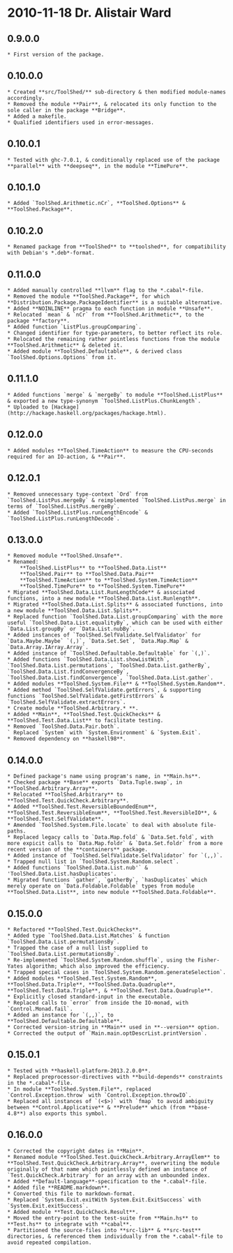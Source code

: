 # 2010-11-18 Dr. Alistair Ward <toolshed at functionalley dot eu>

## 0.9.0.0
	* First version of the package.
## 0.10.0.0
	* Created **src/ToolShed/** sub-directory & then modified module-names accordingly.
	* Removed the module **Pair**, & relocated its only function to the sole caller in the package **Bridge**.
	* Added a makefile.
	* Qualified identifiers used in error-messages.
## 0.10.0.1
	* Tested with ghc-7.0.1, & conditionally replaced use of the package **parallel** with **deepseq**, in the module **TimePure**.
## 0.10.1.0
	* Added `ToolShed.Arithmetic.nCr`, **ToolShed.Options** & **ToolShed.Package**.
## 0.10.2.0
	* Renamed package from **ToolShed** to **toolshed**, for compatibility with Debian's *.deb*-format.
## 0.11.0.0
	* Added manually controlled **llvm** flag to the *.cabal*-file.
	* Removed the module **ToolShed.Package**, for which **Distribution.Package.PackageIdentifier** is a suitable alternative.
	* Added **NOINLINE** pragma to each function in module **Unsafe**.
	* Relocated `mean` & `nCr` from **ToolShed.Arithmetic**, to the package **factory**.
	* Added function `ListPlus.groupComparing`.
	* Changed identifier for type-parameters, to better reflect its role.
	* Relocated the remaining rather pointless functions from the module **ToolShed.Arithmetic** & deleted it.
	* Added module **ToolShed.Defaultable**, & derived class `ToolShed.Options.Options` from it.
## 0.11.1.0
	* Added functions `merge` & `mergeBy` to module **ToolShed.ListPlus** & exported a new type-synonym `ToolShed.ListPlus.ChunkLength`.
	* Uploaded to [Hackage](http://hackage.haskell.org/packages/hackage.html).
## 0.12.0.0
	* Added modules **ToolShed.TimeAction** to measure the CPU-seconds required for an IO-action, & **Pair**.
## 0.12.0.1
	* Removed unnecessary type-context `Ord` from `ToolShed.ListPus.mergeBy` & reimplemented `ToolShed.ListPus.merge` in terms of `ToolShed.ListPus.mergeBy`.
	* Added `ToolShed.ListPlus.runLengthEncode` & `ToolShed.ListPlus.runLengthDecode`.
## 0.13.0.0
	* Removed module **ToolShed.Unsafe**.
	* Renamed:
		**ToolShed.ListPlus** to **ToolShed.Data.List**
		**ToolShed.Pair** to **ToolShed.Data.Pair**
		**ToolShed.TimeAction** to **ToolShed.System.TimeAction**
		**ToolShed.TimePure** to **ToolShed.System.TimePure**
	* Migrated **ToolShed.Data.List.RunLengthCode** & associated functions, into a new module **ToolShed.Data.List.Runlength**.
	* Migrated **ToolShed.Data.List.Splits** & associated functions, into a new module **ToolShed.Data.List.Splits**.
	* Replaced function `ToolShed.Data.List.groupComparing` with the more useful `ToolShed.Data.List.equalityBy`, which can be used with either `Data.List.groupBy` or `Data.List.nubBy`.
	* Added instances of `ToolShed.SelfValidate.SelfValidator` for `Data.Maybe.Maybe` `(,)`, `Data.Set.Set`, `Data.Map.Map` & `Data.Array.IArray.Array`.
	* Added instance of `ToolShed.Defaultable.Defaultable` for `(,)`.
	* Added functions `ToolShed.Data.List.showListWith`, `ToolShed.Data.List.permutations`, `ToolShed.Data.List.gatherBy`, `ToolShed.Data.List.findConvergenceBy`, `ToolShed.Data.List.findConvergence`, `ToolShed.Data.List.gather`.
	* Added modules **ToolShed.System.File** & **ToolShed.System.Random**.
	* Added method `ToolShed.SelfValidate.getErrors`, & supporting functions `ToolShed.SelfValidate.getFirstErrors` & `ToolShed.SelfValidate.extractErrors`.
	* Create module **ToolShed.Arbitrary.* **.
	* Added **Main**, **ToolShed.Test.QuickChecks** & **ToolShed.Test.Data.List** to facilitate testing.
	* Removed `ToolShed.Data.Pair.both`.
	` Replaced `System` with `System.Environment` & `System.Exit`.
	* Removed dependency on **haskell98**.
## 0.14.0.0
	* Defined package's name using program's name, in **Main.hs**.
	* Checked package **Base** exports `Data.Tuple.swap`, in **ToolShed.Arbitrary.Array**.
	* Relocated **ToolShed.Arbitrary** to **ToolShed.Test.QuickCheck.Arbitrary**.
	* Added **ToolShed.Test.ReversibleBoundedEnum**, **ToolShed.Test.ReversibleEnum**, **ToolShed.Test.ReversibleIO**, & **ToolShed.Test.SelfValidate**.
	* Amended `ToolShed.System.File.locate` to deal with absolute file-paths.
	* Replaced legacy calls to `Data.Map.fold` & `Data.Set.fold`, with more expicit calls to `Data.Map.foldr` & `Data.Set.foldr` from a more recent version of the **containers** package.
	* Added instance of `ToolShed.SelfValidate.SelfValidator` for `(,,)`.
	* Trapped null list in `ToolShed.System.Random.select`.
	* Added functions `ToolShed.Data.List.nub'` & 'ToolShed.Data.List.hasDuplicates'.
	* Migrated functions `gather`, `gatherBy`, `hasDuplicates` which merely operate on `Data.Foldable.Foldable` types from module **ToolShed.Data.List**, into new module **ToolShed.Data.Foldable**.
## 0.15.0.0
	* Refactored **ToolShed.Test.QuickChecks**.
	* Added type `ToolShed.Data.List.Matches` & function `ToolShed.Data.List.permutationsBy`.
	* Trapped the case of a null list supplied to `ToolShed.Data.List.permutationsBy`.
	* Re-implemented `ToolShed.System.Random.shuffle`, using the Fisher-Yates algorithm; which also improved the efficiency.
	* Trapped special cases in `ToolShed.System.Random.generateSelection`.
	* Added modules **ToolShed.Test.System.Random**, **ToolShed.Data.Triple**, **ToolShed.Data.Quadruple**, **ToolShed.Test.Data.Triple**, & **ToolShed.Test.Data.Quadruple**.
	* Explicitly closed standard-input in the executable.
	* Replaced calls to `error` from inside the IO-monad, with `Control.Monad.fail`.
	* Added an instance for `(,,)`, to **ToolShed.Defaultable.Defaultable**.
	* Corrected version-string in **Main** used in **--version** option.
	* Corrected the output of `Main.main.optDescrList.printVersion`.
## 0.15.0.1
	* Tested with **haskell-platform-2013.2.0.0**.
	* Replaced preprocessor-directives with **build-depends** constraints in the *.cabal*-file.
	* In module **ToolShed.System.File**, replaced `Control.Exception.throw` with `Control.Exception.throwIO`.
	* Replaced all instances of `(<$>)` with `fmap` to avoid ambiguity between **Control.Applicative** & **Prelude** which (from **base-4.8**) also exports this symbol.
## 0.16.0.0
	* Corrected the copyright dates in **Main**.
	* Renamed module **ToolShed.Test.QuickCheck.Arbitrary.ArrayElem** to **ToolShed.Test.QuickCheck.Arbitrary.Array**, overwriting the module originally of that name which pointlessly defined an instance of `Test.QuickCheck.Arbitrary` for an array with an unbounded index.
	* Added **Default-language**-specification to the *.cabal*-file.
	* Added file **README.markdown**.
	* Converted this file to markdown-format.
	* Replaced `System.Exit.exitWith System.Exit.ExitSuccess` with `System.Exit.exitSuccess`.
	* Added module **Test.QuickCheck.Result**.
	* Moved the entry-point to the test-suite from **Main.hs** to **Test.hs** to integrate with **cabal**.
	* Partitioned the source-files into **src-lib** & **src-test** directories, & referenced them individually from the *.cabal*-file to avoid repeated compilation.


